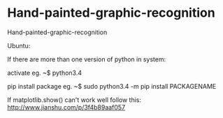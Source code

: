 # Hand-painted-graphic-recognition
Hand-painted-graphic-recognition

Ubuntu:

If there are more than one version of python in system:

activate eg. ~$ python3.4

pip install package eg. ~$ sudo python3.4 -m pip install PACKAGENAME

If matplotlib.show() can't work well follow this:
http://www.jianshu.com/p/3f4b89aaf057
